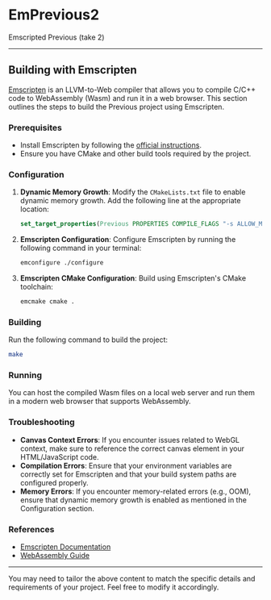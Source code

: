 # EmPrevious2
Emscripted Previous (take 2)

---

## Building with Emscripten

[Emscripten](https://emscripten.org/) is an LLVM-to-Web compiler that allows you to compile C/C++ code to WebAssembly (Wasm) and run it in a web browser. This section outlines the steps to build the Previous project using Emscripten.

### Prerequisites

- Install Emscripten by following the [official instructions](https://emscripten.org/docs/getting_started/downloads.html).
- Ensure you have CMake and other build tools required by the project.

### Configuration

1. **Dynamic Memory Growth**: Modify the `CMakeLists.txt` file to enable dynamic memory growth. Add the following line at the appropriate location:

   ```cmake
   set_target_properties(Previous PROPERTIES COMPILE_FLAGS "-s ALLOW_MEMORY_GROWTH=1")
   ```


2. **Emscripten Configuration**: Configure Emscripten by running the following command in your terminal:

   ```bash
   emconfigure ./configure
   ```

3. **Emscripten CMake Configuration**: Build using Emscripten's CMake toolchain:

   ```bash
   emcmake cmake .
   ```

### Building

Run the following command to build the project:

```bash
make
```

### Running

You can host the compiled Wasm files on a local web server and run them in a modern web browser that supports WebAssembly.

### Troubleshooting

- **Canvas Context Errors**: If you encounter issues related to WebGL context, make sure to reference the correct canvas element in your HTML/JavaScript code.
- **Compilation Errors**: Ensure that your environment variables are correctly set for Emscripten and that your build system paths are configured properly.
- **Memory Errors**: If you encounter memory-related errors (e.g., OOM), ensure that dynamic memory growth is enabled as mentioned in the Configuration section.

### References

- [Emscripten Documentation](https://emscripten.org/docs/introducing_emscripten/about_emscripten.html)
- [WebAssembly Guide](https://webassembly.org/getting-started/developers-guide/)

---

You may need to tailor the above content to match the specific details and requirements of your project. Feel free to modify it accordingly.
